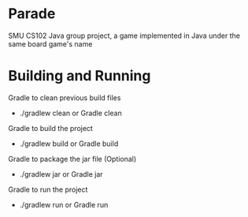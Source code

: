 # Parade
SMU CS102 Java group project, a game implemented in Java under the same board game's name

# Building and Running

Gradle to clean previous build files
- ./gradlew clean or Gradle clean

Gradle to build the project
- ./gradlew build or Gradle build

Gradle to package the jar file (Optional)
- ./gradlew jar or Gradle jar

Gradle to run the project
- ./gradlew run or Gradle run
